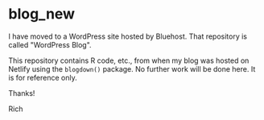# blog_new

I  have moved to a WordPress site hosted by Bluehost.  That repository is called "WordPress Blog".

This repository contains R code, etc., from when my blog was hosted on Netlify using the `blogdown()` package.  No further work will be done here.  It is for reference only.

Thanks!

Rich
